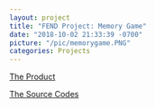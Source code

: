 ```yaml
---
layout: project
title: "FEND Project: Memory Game"
date: "2018-10-02 21:33:39 -0700"
picture: "/pic/memorygame.PNG"
categories: Projects
---
```


[The Product](https://curious-yu.github.io/fend-project-memory-game/)

[The Source Codes](https://github.com/Curious-Yu/fend-project-memory-game)

